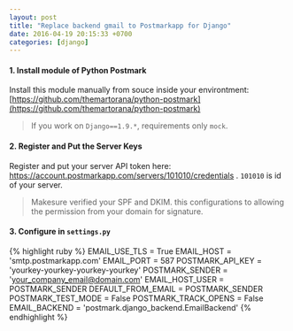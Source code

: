 ```yaml
---
layout: post
title: "Replace backend gmail to Postmarkapp for Django"
date: 2016-04-19 20:15:33 +0700
categories: [django]
---
```


#### 1. Install module of Python Postmark

Install this module manually from souce inside your environtment: [https://github.com/themartorana/python-postmark](https://github.com/themartorana/python-postmark)

> If you work on `Django==1.9.*`, requirements only `mock`.

#### 2. Register and Put the Server Keys

Register and put your server API token here: https://account.postmarkapp.com/servers/101010/credentials . `101010` is id of your server.

> Makesure verified your SPF and DKIM. this configurations to allowing the permission from your domain for signature.

#### 3. Configure in `settings.py`

{% highlight ruby %}
EMAIL_USE_TLS = True
EMAIL_HOST = 'smtp.postmarkapp.com'
EMAIL_PORT = 587
POSTMARK_API_KEY = 'yourkey-yourkey-yourkey-yourkey'
POSTMARK_SENDER = 'your_company_email@domain.com'
EMAIL_HOST_USER = POSTMARK_SENDER
DEFAULT_FROM_EMAIL = POSTMARK_SENDER
POSTMARK_TEST_MODE = False
POSTMARK_TRACK_OPENS = False
EMAIL_BACKEND = 'postmark.django_backend.EmailBackend'
{% endhighlight %}
